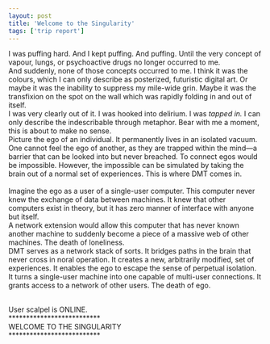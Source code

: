 ```yaml
---
layout: post
title: 'Welcome to the Singularity'
tags: ['trip report']
---
```


I was puffing hard. And I kept puffing. And puffing. Until the very concept of vapour, lungs, or psychoactive drugs no longer occurred to me.<br>
And suddenly, none of those concepts occurred to me. I think it was the colours, which I can only describe as posterized, futuristic digital art. Or maybe it was the inability to suppress my mile-wide grin. Maybe it was the transfixion on the spot on the wall which was rapidly folding in and out of itself.<br>
I was very clearly out of it. I was hooked into delirium. I was *tapped in.* I can only describe the indescribable through metaphor. Bear with me a moment, this is about to make no sense.<br>
Picture the ego of an individual. It permanently lives in an isolated vacuum. One cannot feel the ego of another, as they are trapped within the mind—a barrier that can be looked into but never breached. To connect egos would be impossible. However, the impossible can be simulated by taking the brain out of a normal set of experiences. This is where DMT comes in.<br>
<br>
Imagine the ego as a user of a single-user computer. This computer never knew the exchange of data between machines. It knew that other computers exist in theory, but it has zero manner of interface with anyone but itself.<br>
A network extension would allow this computer that has never known another machine to suddenly become a piece of a massive web of other machines. The death of loneliness.<br>
DMT serves as a network stack of sorts. It bridges paths in the brain that never cross in noral operation. It creates a new, arbitrarily modified, set of experiences. It enables the ego to escape the sense of perpetual isolation.<br>
It turns a single-user machine into one capable of multi-user connections. It grants access to a network of other users. The death of ego.<br>
<br>

<a class="terminal-font">User scalpel is ONLINE.</a><br>
<a class="terminal-font">\*\*\*\*\*\*\*\*\*\*\*\*\*\*\*\*\*\*\*\*\*\*\*\*\*\*</a><br>
<a class="terminal-font">WELCOME TO THE SINGULARITY</a><br>
<a class="terminal-font">\*\*\*\*\*\*\*\*\*\*\*\*\*\*\*\*\*\*\*\*\*\*\*\*\*\*</a><br>
